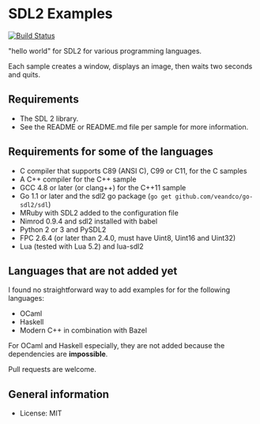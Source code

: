 SDL2 Examples
=============

[![Build Status](https://travis-ci.com/xyproto/sdl2-examples.svg?branch=main)](https://travis-ci.com/xyproto/sdl2-examples)

"hello world" for SDL2 for various programming languages.

Each sample creates a window, displays an image, then waits two seconds and quits.


Requirements
------------

* The SDL 2 library.
* See the README or README.md file per sample for more information.


Requirements for some of the languages
--------------------------------------

* C compiler that supports C89 (ANSI C), C99 or C11, for the C samples
* A C++ compiler for the C++ sample
* GCC 4.8 or later (or clang++) for the C++11 sample
* Go 1.1 or later and the sdl2 go package (`go get github.com/veandco/go-sdl2/sdl`)
* MRuby with SDL2 added to the configuration file
* Nimrod 0.9.4 and sdl2 installed with babel
* Python 2 or 3 and PySDL2
* FPC 2.6.4 (or later than 2.4.0, must have Uint8, Uint16 and Uint32)
* Lua (tested with Lua 5.2) and lua-sdl2


Languages that are not added yet
--------------------------------

I found no straightforward way to add examples for for the following languages:

* OCaml
* Haskell
* Modern C++ in combination with Bazel

For OCaml and Haskell especially, they are not added because the dependencies are **impossible**.

Pull requests are welcome.


General information
----------------------

* License: MIT
